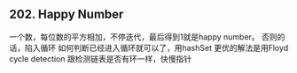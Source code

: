 ## 202. Happy Number
一个数，每位数的平方相加，不停迭代，最后得到1就是happy number。
否则的话，陷入循环
如何判断已经进入循环就可以了，用hashSet
更优的解法是用Floyd cycle detection
跟检测链表是否有环一样，快慢指针
